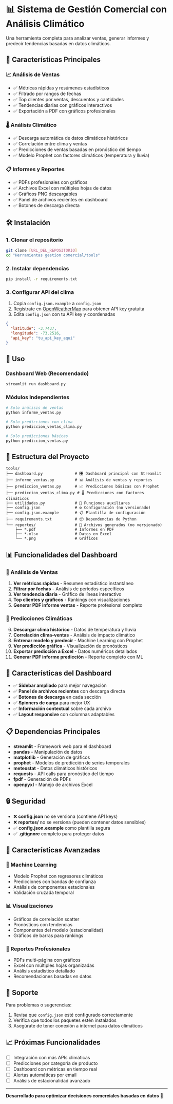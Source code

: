 # 📊 Sistema de Gestión Comercial con Análisis Climático

Una herramienta completa para analizar ventas, generar informes y predecir tendencias basadas en datos climáticos.

## 🚀 Características Principales

### 📈 **Análisis de Ventas**
- ✅ Métricas rápidas y resúmenes estadísticos
- ✅ Filtrado por rangos de fechas
- ✅ Top clientes por ventas, descuentos y cantidades
- ✅ Tendencias diarias con gráficos interactivos
- ✅ Exportación a PDF con gráficos profesionales

### 🌡️ **Análisis Climático**
- ✅ Descarga automática de datos climáticos históricos
- ✅ Correlación entre clima y ventas
- ✅ Predicciones de ventas basadas en pronóstico del tiempo
- ✅ Modelo Prophet con factores climáticos (temperatura y lluvia)

### 📋 **Informes y Reportes**
- ✅ PDFs profesionales con gráficos
- ✅ Archivos Excel con múltiples hojas de datos
- ✅ Gráficos PNG descargables
- ✅ Panel de archivos recientes en dashboard
- ✅ Botones de descarga directa

## 🛠️ Instalación

### 1. **Clonar el repositorio**
```bash
git clone [URL_DEL_REPOSITORIO]
cd "Herramientas gestion comercial/tools"
```

### 2. **Instalar dependencias**
```bash
pip install -r requirements.txt
```

### 3. **Configurar API del clima**
1. Copia `config.json.example` a `config.json`
2. Regístrate en [OpenWeatherMap](https://openweathermap.org/api) para obtener API key gratuita
3. Edita `config.json` con tu API key y coordenadas

```json
{
  "latitude": -3.7437,
  "longitude": -73.2516, 
  "api_key": "tu_api_key_aqui"
}
```

## 🎯 Uso

### **Dashboard Web (Recomendado)**
```bash
streamlit run dashboard.py
```

### **Módulos Independientes**
```bash
# Solo análisis de ventas
python informe_ventas.py

# Solo predicciones con clima
python prediccion_ventas_clima.py

# Solo predicciones básicas
python prediccion_ventas.py
```

## 📁 Estructura del Proyecto

```
tools/
├── dashboard.py              # 🎛️ Dashboard principal con Streamlit
├── informe_ventas.py         # 📊 Análisis de ventas y reportes
├── prediccion_ventas.py      # 📈 Predicciones básicas con Prophet
├── prediccion_ventas_clima.py # 🌡️ Predicciones con factores climáticos
├── utilidades.py             # 🔧 Funciones auxiliares
├── config.json               # ⚙️ Configuración (no versionado)
├── config.json.example       # 📋 Plantilla de configuración
├── requirements.txt          # 📦 Dependencias de Python
└── reportes/                 # 📂 Archivos generados (no versionado)
    ├── *.pdf                 # Informes en PDF
    ├── *.xlsx                # Datos en Excel
    └── *.png                 # Gráficos
```

## 📊 Funcionalidades del Dashboard

### **🔹 Análisis de Ventas**
1. **Ver métricas rápidas** - Resumen estadístico instantáneo
2. **Filtrar por fechas** - Análisis de períodos específicos
3. **Ver tendencia diaria** - Gráfico de líneas interactivo
4. **Top clientes y gráficos** - Rankings con visualizaciones
5. **Generar PDF informe ventas** - Reporte profesional completo

### **🔹 Predicciones Climáticas**
6. **Descargar clima histórico** - Datos de temperatura y lluvia
7. **Correlación clima-ventas** - Análisis de impacto climático
8. **Entrenar modelo y predecir** - Machine Learning con Prophet
9. **Ver predicción gráfica** - Visualización de pronósticos
10. **Exportar predicción a Excel** - Datos numéricos detallados
11. **Generar PDF informe predicción** - Reporte completo con ML

## 🎨 Características del Dashboard

- ✅ **Sidebar ampliado** para mejor navegación
- ✅ **Panel de archivos recientes** con descarga directa
- ✅ **Botones de descarga** en cada sección
- ✅ **Spinners de carga** para mejor UX
- ✅ **Información contextual** sobre cada archivo
- ✅ **Layout responsive** con columnas adaptables

## 📋 Dependencias Principales

- **streamlit** - Framework web para el dashboard
- **pandas** - Manipulación de datos
- **matplotlib** - Generación de gráficos
- **prophet** - Modelos de predicción de series temporales
- **meteostat** - Datos climáticos históricos
- **requests** - API calls para pronóstico del tiempo
- **fpdf** - Generación de PDFs
- **openpyxl** - Manejo de archivos Excel

## 🔒 Seguridad

- ❌ **config.json** no se versiona (contiene API keys)
- ❌ **reportes/** no se versiona (pueden contener datos sensibles)
- ✅ **config.json.example** como plantilla segura
- ✅ **.gitignore** completo para proteger datos

## 🚀 Características Avanzadas

### **🤖 Machine Learning**
- Modelo Prophet con regresores climáticos
- Predicciones con bandas de confianza
- Análisis de componentes estacionales
- Validación cruzada temporal

### **📊 Visualizaciones**
- Gráficos de correlación scatter
- Pronósticos con tendencias
- Componentes del modelo (estacionalidad)
- Gráficos de barras para rankings

### **📄 Reportes Profesionales**
- PDFs multi-página con gráficos
- Excel con múltiples hojas organizadas
- Análisis estadístico detallado
- Recomendaciones basadas en datos

## 🛟 Soporte

Para problemas o sugerencias:
1. Revisa que `config.json` esté configurado correctamente
2. Verifica que todos los paquetes estén instalados
3. Asegúrate de tener conexión a internet para datos climáticos

## 📈 Próximas Funcionalidades

- [ ] Integración con más APIs climáticas
- [ ] Predicciones por categoría de producto
- [ ] Dashboard con métricas en tiempo real
- [ ] Alertas automáticas por email
- [ ] Análisis de estacionalidad avanzado

---

**Desarrollado para optimizar decisiones comerciales basadas en datos** 🎯
